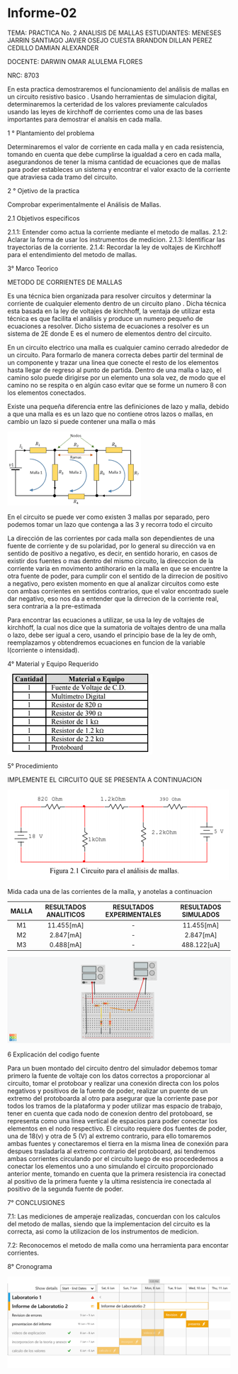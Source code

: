 # Informe-02
TEMA: PRACTICA  No. 2  ANALISIS DE MALLAS
ESTUDIANTES: MENESES JARRIN SANTIAGO JAVIER OSEJO CUESTA BRANDON DILLAN PEREZ CEDILLO DAMIAN ALEXANDER

DOCENTE: DARWIN OMAR ALULEMA FLORES

NRC: 8703

En esta practica demostraremos el funcionamiento  del análisis de mallas en un circuito resistivo basico . Usando herramientas de simulacion digital, determinaremos la certeridad de los valores previamente calculados usando las leyes de kirchhoff de corrientes como una de las bases importantes para demostrar el analsis en cada malla.

1 °  Plantamiento del problema

Determinaremos el valor de corriente en cada malla y en cada resistencia, tomando en cuenta que debe cumplirse la igualdad a cero en cada malla, asegurandonos de tener la misma cantidad de ecuaciones que de mallas para poder estableces un sistema y encontrar el valor  exacto de la corriente que atraviesa cada tramo del circuito.

2 ° Ojetivo de la practica 

Comprobar experimentalmente el Análisis de Mallas. 

2.1 Objetivos especificos 

2.1.1: Entender como actua la corriente mediante el metodo de mallas.
2.1.2: Aclarar la forma de usar los instrumentos de medicion.
2.1.3: Identificar las trayectorias de la corriente.
2.1.4: Recordar la ley de voltajes de Kirchhoff para el entendimiento del metodo de mallas.


3° Marco Teorico 

METODO DE CORRIENTES DE MALLAS

Es una técnica bien organizada para resolver circuitos y determinar la corriente de cualquier elemento dentro de un circuito plano . Dicha técnica esta basada en la ley de voltajes  de kirchhoff, la ventaja de utilizar esta técnica es que facilita el análisis y produce un numero pequeño de ecuaciones a resolver.  Dicho sistema de ecuaciones a resolver es un sistema de 2E donde E es el numero de elementos dentro del circuito.

En un circuito electrico una malla es cualquier camino cerrado alrededor de un circuito. Para formarlo de manera correcta debes partir del terminal de un componente y trazar una linea que conecte el resto de los elementos  hasta llegar de regreso al punto de partida. Dentro de una malla o lazo, el camino solo puede dirigirse por un elemento una sola vez, de modo que el camino no se respita o en algún caso evitar que se forme un numero 8 con los elementos conectados. 

Existe una pequeña diferencia entre las definiciones de lazo y malla, debido a que  una malla es es un lazo que no contiene otros lazos o mallas, en cambio un lazo si puede contener una malla o más 

![Ejemplo mallas](https://github.com/Damian-A-Perez/Informe-02/blob/master/img/Mallas%20de%20un%20circuito.png)

En el circuito se puede ver como existen 3 mallas por separado, pero podemos tomar un lazo que contenga a las 3 y recorra todo el circuito

La dirección de las corrientes por cada malla son dependientes de una fuente de corriente y de su polaridad, por lo general su dirección va en sentido de positivo a negativo, es decir, en sentido horario, en casos de existir dos fuentes o mas dentro del mismo circuito, la direcccion de la corriente varia en movimento antihorario en la malla en que se encuentre la otra fuente de poder, para cumplir con el sentido de la dirrecion de positivo a negativo, pero existen momento en que al analizar circuitos como este con ambas corrientes en sentidos contrarios, que el valor encontrado suele dar negativo, eso nos da a entender que la dirrecion de la corriente real, sera contraria a la pre-estimada

Para encontrar las ecuaciones a utilizar, se usa la ley de voltajes de kirchhoff, la cual nos dice que la sumatoria de voltajes dentro de una malla o lazo, debe ser igual a cero, usando el principio base de la ley de omh, reemplazamos y obtendremos ecuaciones en funcion de la variable I(corriente o intensidad).

4° Material y Equipo Requerido

![Tabla Material Necesario](https://github.com/Damian-A-Perez/Informe-02/blob/master/img/Material%20y%20Equipo.png)

5° Procedimiento 
  
  IMPLEMENTE EL CIRCUITO QUE SE PRESENTA A CONTINUACION
  
![Circuito](https://github.com/Damian-A-Perez/Informe-02/blob/master/img/Circuito%20analisis%20de%20mallas.png)

Mida cada una de las corrientes de la malla, y anotelas a continuacion 

| MALLA    | RESULTADOS ANALITICOS | RESULTADOS EXPERIMENTALES | RESULTADOS SIMULADOS |
|  :---:   |  :---:                |            :---:          |       :---:          |
|    M1    | 11.455[mA]                |-                   | 11.455[mA]           |
|    M2    | 2.847[mA]                |-                 |2.847[mA]             |
|    M3    | 0.488[mA]                |-               |488.122[uA]           |

![simulacion](https://github.com/Damian-A-Perez/Informe-02/blob/master/img/Simulador(2).png)

6 Explicación del codigo fuente 

Para un buen montado del circuito dentro del simulador debemos tomar primero la fuente de voltaje con los datos correctos a proporcionar al circuito, tomar el protoboar y realizar una conexión directa con los polos negativos y positivos de la fuente de poder, realizar un puente de un extremo del protoboarda al otro para asegurar que la corriente  pase por todos los tramos de la plataforma y poder utilizar mas espacio de trabajo, tener en cuenta que cada nodo de conexíon dentro del protoboard, se representa como una linea vertical de espacios para poder conectar los elementos en el nodo respectivo. El circuito requiere dos fuentes de poder, una de 18(v) y otra de 5 (V) al extremo contrario, para ello tomaremos ambas fuentes y conectaremos el tierra en la misma linea de conexión para despues trasladarla al extremo contrario del protoboard, asi tendremos ambas corrientes  circulando por el circuito luego de eso procededemos a conectar los elementos uno a uno simulando el circuito proporcionado anterior mente, tomando en cuenta que la primera resistencia ira conectad al positivo de la primera fuente y la ultima resistencia ire conectada al positivo de la segunda fuente de poder.


7° CONCLUSIONES

7.1: Las mediciones de amperaje realizadas, concuerdan con los calculos del metodo de mallas, siendo que la implementacion del circuito es la correcta, asi como la utilizacion de los instrumentos de medicion.

7.2: Reconocemos el metodo de malla como una herramienta para encontar corrientes.


8° Cronograma

![timeline](https://github.com/Damian-A-Perez/Informe-02/blob/master/img/L2I2.png)
